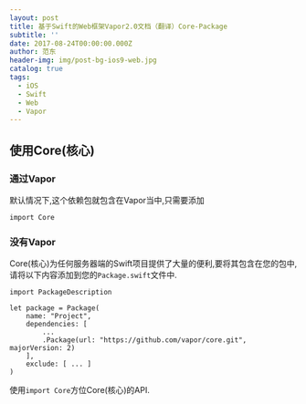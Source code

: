 ```yaml
---
layout: post
title: 基于Swift的Web框架Vapor2.0文档（翻译）Core-Package
subtitle: ''
date: 2017-08-24T00:00:00.000Z
author: 范东
header-img: img/post-bg-ios9-web.jpg
catalog: true
tags:
  - iOS
  - Swift
  - Web
  - Vapor
---
```


## 使用Core\(核心\)

### 通过Vapor

默认情况下,这个依赖包就包含在Vapor当中,只需要添加

```
import Core
```

### 没有Vapor

Core\(核心\)为任何服务器端的Swift项目提供了大量的便利,要将其包含在您的包中,请将以下内容添加到您的`Package.swift`文件中.

```
import PackageDescription

let package = Package(
    name: "Project",
    dependencies: [
        ...
        .Package(url: "https://github.com/vapor/core.git", majorVersion: 2)
    ],
    exclude: [ ... ]
)
```

使用`import Core`方位Core\(核心\)的API.

